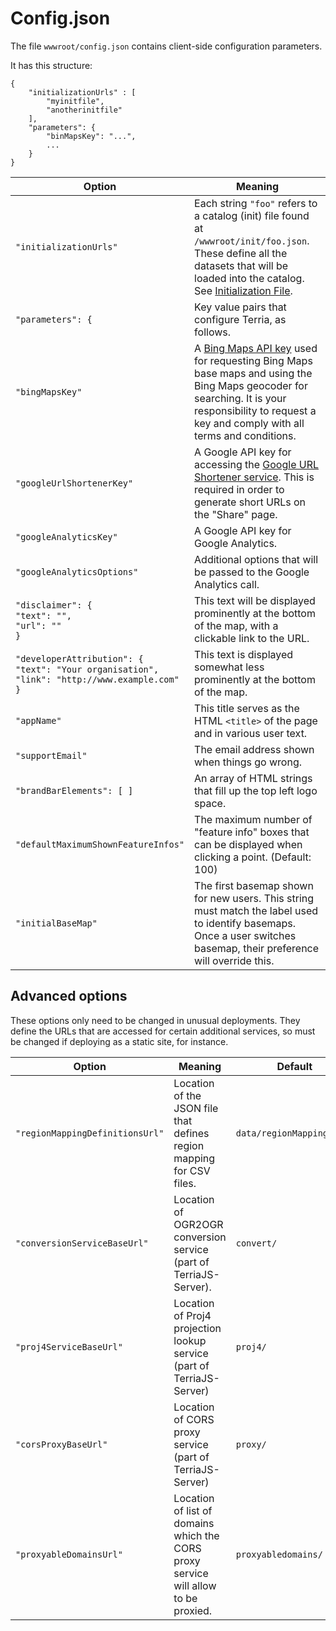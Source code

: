 # Config.json

The file `wwwroot/config.json` contains client-side configuration parameters.

It has this structure:

```
{
    "initializationUrls" : [
        "myinitfile",
        "anotherinitfile"
    ],
    "parameters": {
        "binMapsKey": "...",
        ...
    }
}
```


Option                      | Meaning
----------------------------|--------
`"initializationUrls"`      | Each string `"foo"` refers to a catalog (init) file found at `/wwwroot/init/foo.json`. These define all the datasets that will be loaded into the catalog. See [Initialization File](/Documentation/CatalogManagement/Initialization-File.md). 
`"parameters": {`           | Key value pairs that configure Terria, as follows.
`"bingMapsKey"`             | A [Bing Maps API key](https://msdn.microsoft.com/en-us/library/ff428642.aspx) used for requesting Bing Maps base maps and using the Bing Maps geocoder for searching. It is your responsibility to request a key and comply with all terms and conditions.
`"googleUrlShortenerKey"`   | A Google API key for accessing the [Google URL Shortener service](https://developers.google.com/url-shortener/v1/getting_started#intro). This is required in order to generate short URLs on the "Share" page.
`"googleAnalyticsKey"`      | A Google API key for Google Analytics.
`"googleAnalyticsOptions"`  | Additional options that will be passed to the Google Analytics call.
`"disclaimer": {`<span><br/>`"text": "",`<br/>`"url": ""`<br/>`}`</span> | This text will be displayed prominently at the bottom of the map, with a clickable link to the URL.
`"developerAttribution": {`<span><br/>`"text": "Your organisation",`<br/>`"link": "http://www.example.com"`<br/>`}`<span> | This text is displayed somewhat less prominently at the bottom of the map.
`"appName"`                 | This title serves as the HTML `<title>` of the page and in various user text.
`"supportEmail"`            | The email address shown when things go wrong.
`"brandBarElements": [ ]`   | An array of HTML strings that fill up the top left logo space.
`"defaultMaximumShownFeatureInfos"` | The maximum number of "feature info" boxes that can be displayed when clicking a point. (Default: 100)
`"initialBaseMap"` | The first basemap shown for new users. This string must match the label used to identify basemaps. Once a user switches basemap, their preference will override this.

## Advanced options

These options only need to be changed in unusual deployments. They define the URLs that are accessed for certain additional services, so must be changed if deploying as a static site, for instance.

Option                      | Meaning | Default
----------------------------|---------|---------
`"regionMappingDefinitionsUrl"` | Location of the JSON file that defines region mapping for CSV files. |`data/regionMapping.json`
`"conversionServiceBaseUrl"`    | Location of OGR2OGR conversion service (part of TerriaJS-Server). | `convert/`
`"proj4ServiceBaseUrl"`         | Location of Proj4 projection lookup service (part of TerriaJS-Server) | `proj4/`
`"corsProxyBaseUrl"`            | Location of CORS proxy service (part of TerriaJS-Server)| `proxy/`
`"proxyableDomainsUrl"`         | Location of list of domains which the CORS proxy service will allow to be proxied. | `proxyabledomains/`

